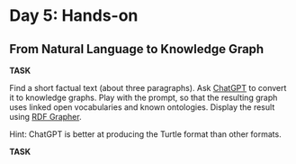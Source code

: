 # Day 5: Hands-on

## From Natural Language to Knowledge Graph

**TASK**

Find a short factual text (about three paragraphs). Ask [ChatGPT](https://chatgpt.com/) to convert it to knowledge graphs. Play with the prompt, so that the resulting graph uses linked open vocabularies and known ontologies. Display the result using [RDF Grapher](https://www.ldf.fi/service/rdf-grapher).

Hint: ChatGPT is better at producing the Turtle format than other formats.

**TASK**
